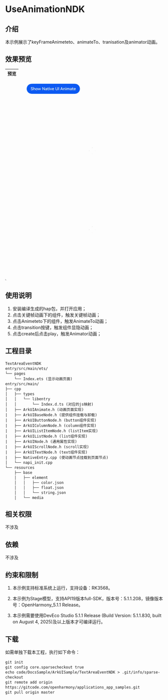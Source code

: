 # UseAnimationNDK

## 介绍

本示例展示了keyFrameAnimeteto、animateTo、tranisation及animator动画。

## 效果预览

| 预览                                      | 
| -------------------------------------------- | 
<img src="./screenshots/Animation.gif" width="300" />

## 使用说明
1. 安装编译生成的hap包，并打开应用；
2. 点击关键帧动画下的组件，触发关键帧动画；
3. 点击Animeteto下的组件，触发AnimateTo动画；
4. 点击transition按键，触发组件显隐动画；
5. 点击create后点击play，触发Animator动画；


## 工程目录

```
TextAreaEventNDK
entry/src/main/ets/
└── pages
    └── Index.ets (显示动画页面)
entry/src/main/
├── cpp
│   ├── types
│   │   └── libentry
│   │       └── Index.d.ts (对应的js映射)
│   ├── ArkUIAnimate.h (动画页面实现)
|   ├── ArkUIBaseNode.h (提供组件挂载与卸载)
|   ├── ArkUIButtonNode.h (button组件实现)
|   ├── ArkUIColumnNode.h (column组件实现)
|   ├── ArkUIListItemNode.h (listItem实现)
|   ├── ArkUIListNode.h (list组件实现)
|   ├── ArkUINode.h (通用属性实现)
|   ├── ArkUIScrollNode.h (scroll实现)
|   ├── ArkUITextNode.h (text组件实现)
|   ├── NativeEntry.cpp (使动画节点挂载到页面节点)
│   └── napi_init.cpp
└── resources
    ├── base
    │   ├── element
    │   │   ├── color.json
    │   │   ├── float.json
    │   │   └── string.json
    │   └── media
```

## 相关权限

不涉及

## 依赖

不涉及

## 约束和限制

1. 本示例支持标准系统上运行，支持设备：RK3568。

2. 本示例为Stage模型，支持API19版本full-SDK，版本号：5.1.1.208，镜像版本号：OpenHarmony_5.1.1 Release。

3. 本示例需要使用DevEco Studio 5.1.1 Release (Build Version: 5.1.1.830, built on August 4, 2025)及以上版本才可编译运行。

## 下载

如需单独下载本工程，执行如下命令：

```
git init
git config core.sparsecheckout true
echo code/DocsSample/ArkUISample/TextAreaEventNDK > .git/info/sparse-checkout
git remote add origin https://gitcode.com/openharmony/applications_app_samples.git
git pull origin master
```